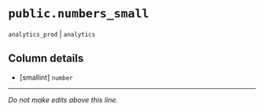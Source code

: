 # `public.numbers_small`
`analytics_prod` | `analytics`

## Column details
* [smallint]  `number`

-------------------------------------------------------------------------------
*Do not make edits above this line.*
